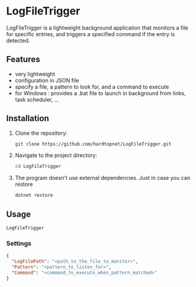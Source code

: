 # LogFileTrigger

LogFileTrigger is a lightweight background application that monitors a file for specific entries, and triggers a specified command if the entry is detected.

## Features

- very lightweight
- configuration in JSON file
- specify a file, a pattern to look for, and a command to execute
- for Windows : provides a .bat file to launch in background from links, task scheduler, ...

## Installation

1. Clone the repository:
    ```bash
    git clone https://github.com/hardtopnet/LogFileTrigger.git
    ```
2. Navigate to the project directory:
    ```bash
    cd LogFileTrigger
    ```
3. The program doesn't use external dependencies. Just in case you can restore
    ```bash
    dotnet restore
    ```

## Usage

```bash
LogFileTrigger
```

### Settings

```json
{
  "LogFilePath": "<path_to_the_file_to_monitor>",
  "Pattern": "<pattern_to_listen_for>",
  "Command": "<command_to_execute_when_pattern_matched>"
}
```
